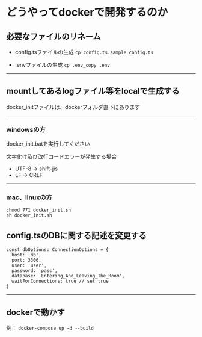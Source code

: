 # どうやってdockerで開発するのか

## 必要なファイルのリネーム

- config.tsファイルの生成
`cp config.ts.sample config.ts`

- .envファイルの生成
`cp .env_copy .env`

---

## mountしてあるlogファイル等をlocalで生成する

docker_initファイルは、dockerフォルダ直下にあります

---

### windowsの方

docker_init.batを実行してください

文字化け及び改行コードエラーが発生する場合

- UTF-8 → shift-jis
- LF → CRLF

---

### mac、linuxの方

```[bash]
chmod 771 docker_init.sh
sh docker_init.sh
```

## config.tsのDBに関する記述を変更する

```[ts]
const dbOptions: ConnectionOptions = {
  host: 'db',
  port: 3306,
  user: 'user',
  password: 'pass',
  database: 'Entering_And_Leaving_The_Room',
  waitForConnections: true // set true
}
```

---

## dockerで動かす

例： `docker-compose up -d --build`
